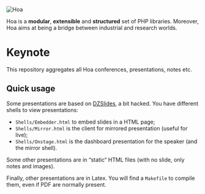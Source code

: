 ![Hoa](https://static.hoa-project.net/Image/Hoa_small.png)

Hoa is a **modular**, **extensible** and **structured** set of PHP libraries.
Moreover, Hoa aims at being a bridge between industrial and research worlds.

# Keynote

This repository aggregates all Hoa conferences, presentations, notes etc.

## Quick usage

Some presentations are based on
[DZSlides](https://github.com/paulrouget/dzslides/), a bit hacked. You have
different shells to view presentations:

  * `Shells/Embedder.html` to embed slides in a HTML page;
  * `Shells/Mirror.html` is the client for mirrored presentation (useful for
    live);
  * `Shells/Onstage.html` is the dashboard presentation for the speaker (and the
    mirror shell).

Some other presentations are in “static“ HTML files (with no slide, only notes
and images).

Finally, other presentations are in Latex. You will find a `Makefile` to compile
them, even if PDF are normally present.